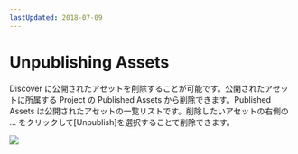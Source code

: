 ```yaml
---
lastUpdated: 2018-07-09
---
```


# Unpublishing Assets

Discover に公開されたアセットを削除することが可能です。公開されたアセットに所属する Project の Published Assets から削除できます。Published Assets は公開されたアセットの一覧リストです。削除したいアセットの右側の ... をクリックして[Unpublish]を選択することで削除できます。

![](/_asset/images/Discover/published_assets_001.png)
